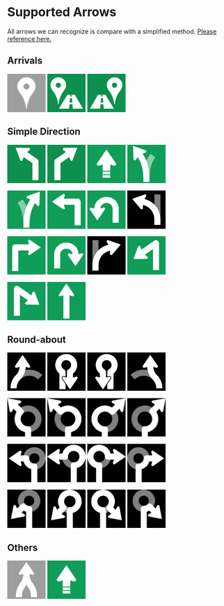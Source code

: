 # Supported Arrows
All arrows we can recognize is compare with a simplified method. [Please reference here.](https://github.com/skyforcetw/Garminuino/issues/13#issuecomment-464131785)

## Arrivals
<img width="88" src="/GoogleMap_Arrow_Recognize/PatternRecognize/workdir/Google_Arrow2/Arrivals.png"> <img width="88" src="/GoogleMap_Arrow_Recognize/PatternRecognize/workdir/Google_Arrow2/ArrivalsLeft.png"> <img width="88" src="/GoogleMap_Arrow_Recognize/PatternRecognize/workdir/Google_Arrow2/ArrivalsRight.png">

## Simple Direction
<img width="88" src="/GoogleMap_Arrow_Recognize/PatternRecognize/workdir/Google_Arrow2/EasyLeft.png"> <img width="88" src="/GoogleMap_Arrow_Recognize/PatternRecognize/workdir/Google_Arrow2/EasyRight.png"> <img width="88" src="/GoogleMap_Arrow_Recognize/PatternRecognize/workdir/Google_Arrow2/GoTo.png"> <img width="88" src="/GoogleMap_Arrow_Recognize/PatternRecognize/workdir/Google_Arrow2/KeepLeft.png">

<img width="88" src="/GoogleMap_Arrow_Recognize/PatternRecognize/workdir/Google_Arrow2/KeepRight.png"> <img width="88" src="/GoogleMap_Arrow_Recognize/PatternRecognize/workdir/Google_Arrow2/Left.png"> <img width="88" src="/GoogleMap_Arrow_Recognize/PatternRecognize/workdir/Google_Arrow2/LeftDown.png"> <img width="88" src="/GoogleMap_Arrow_Recognize/PatternRecognize/workdir/Google_Arrow2/LeftToLeave.png">

<img width="88" src="/GoogleMap_Arrow_Recognize/PatternRecognize/workdir/Google_Arrow2/Right.png"> <img width="88" src="/GoogleMap_Arrow_Recognize/PatternRecognize/workdir/Google_Arrow2/RightDown.png"> <img width="88" src="/GoogleMap_Arrow_Recognize/PatternRecognize/workdir/Google_Arrow2/RightToLeave.png"> <img width="88" src="/GoogleMap_Arrow_Recognize/PatternRecognize/workdir/Google_Arrow2/SharpLeft.png">

<img width="88" src="/GoogleMap_Arrow_Recognize/PatternRecognize/workdir/Google_Arrow2/SharpRight.png"> <img width="88" src="/GoogleMap_Arrow_Recognize/PatternRecognize/workdir/Google_Arrow2/Straight.png">


## Round-about
<img width="88" src="/GoogleMap_Arrow_Recognize/PatternRecognize/workdir/Google_Arrow2/LeaveRoundabout.png"> <img width="88" src="/GoogleMap_Arrow_Recognize/PatternRecognize/workdir/Google_Arrow2/LeaveRoundaboutAsUturn.png"> <img width="88" src="/GoogleMap_Arrow_Recognize/PatternRecognize/workdir/Google_Arrow2/LeaveRoundaboutAsUturnCC.png"> <img width="88" src="/GoogleMap_Arrow_Recognize/PatternRecognize/workdir/Google_Arrow2/LeaveRoundaboutCC.png"> 

<img width="88" src="/GoogleMap_Arrow_Recognize/PatternRecognize/workdir/Google_Arrow2/LeaveRoundaboutEasyLeft.png"> <img width="88" src="/GoogleMap_Arrow_Recognize/PatternRecognize/workdir/Google_Arrow2/LeaveRoundaboutEasyLeftCC.png"> <img width="88" src="/GoogleMap_Arrow_Recognize/PatternRecognize/workdir/Google_Arrow2/LeaveRoundaboutEasyRight.png"> <img width="88" src="/GoogleMap_Arrow_Recognize/PatternRecognize/workdir/Google_Arrow2/LeaveRoundaboutEasyRightCC.png">

<img width="88" src="/GoogleMap_Arrow_Recognize/PatternRecognize/workdir/Google_Arrow2/LeaveRoundaboutLeft.png"> <img width="88" src="/GoogleMap_Arrow_Recognize/PatternRecognize/workdir/Google_Arrow2/LeaveRoundaboutLeftCC.png"> <img width="88" src="/GoogleMap_Arrow_Recognize/PatternRecognize/workdir/Google_Arrow2/LeaveRoundaboutRight.png"> <img width="88" src="/GoogleMap_Arrow_Recognize/PatternRecognize/workdir/Google_Arrow2/LeaveRoundaboutRightCC.png"> 

<img width="88" src="/GoogleMap_Arrow_Recognize/PatternRecognize/workdir/Google_Arrow2/LeaveRoundaboutSharpLeft.png"> <img width="88" src="/GoogleMap_Arrow_Recognize/PatternRecognize/workdir/Google_Arrow2/LeaveRoundaboutSharpLeftCC.png"> <img width="88" src="/GoogleMap_Arrow_Recognize/PatternRecognize/workdir/Google_Arrow2/LeaveRoundaboutSharpRight.png"> <img width="88" src="/GoogleMap_Arrow_Recognize/PatternRecognize/workdir/Google_Arrow2/LeaveRoundaboutSharpRightCC.png"> 

## Others
<img width="88" src="/GoogleMap_Arrow_Recognize/PatternRecognize/workdir/Google_Arrow2/Convergence.png"> ![](/GoogleMap_Arrow_Recognize/PatternRecognize/workdir/Google_Arrow2/GoTo.png)
